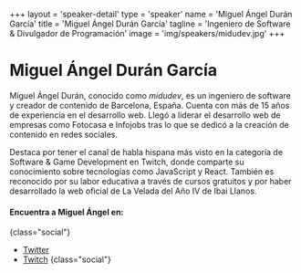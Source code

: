+++
layout = 'speaker-detail'
type = 'speaker'
name = 'Miguel Ángel Durán García'
title = 'Miguel Ángel Durán García'
tagline = 'Ingeniero de Software & Divulgador de Programación'
image = 'img/speakers/midudev.jpg'
+++

# Miguel Ángel Durán García

Miguel Ángel Durán, conocido como *midudev*, es un ingeniero de software y creador de contenido de Barcelona, España. Cuenta con más de 15 años de experiencia en el desarrollo web. Llegó a liderar el desarrollo web de empresas como Fotocasa e Infojobs tras lo que se dedicó a la creación de contenido en redes sociales.

Destaca por tener el canal de habla hispana más visto en la categoría de Software & Game Development en Twitch, donde comparte su conocimiento sobre tecnologías como JavaScript y React. También es reconocido por su labor educativa a través de cursos gratuitos y por haber desarrollado la web oficial de La Velada del Año IV de Ibai Llanos.

#### Encuentra a Miguel Ángel en:
{class="social"}
* [Twitter](https://x.com/midudev)
* [Twitch](https://twitch.tv/midudev)
  {class="social"}
